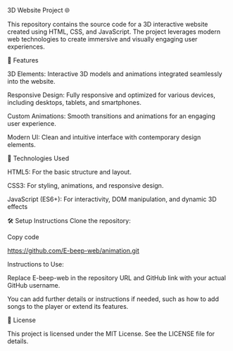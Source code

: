 3D Website Project 🌐

This repository contains the source code for a 3D interactive website created using HTML, CSS, and JavaScript. The project leverages modern web technologies to create immersive and visually engaging user experiences.

🚀 Features

3D Elements: Interactive 3D models and animations integrated seamlessly into the website.

Responsive Design: Fully responsive and optimized for various devices, including desktops, tablets, and smartphones.

Custom Animations: Smooth transitions and animations for an engaging user experience.

Modern UI: Clean and intuitive interface with contemporary design elements.

🔧 Technologies Used

HTML5: For the basic structure and layout.

CSS3: For styling, animations, and responsive design.

JavaScript (ES6+): For interactivity, DOM manipulation, and dynamic 3D effects

🛠️ Setup Instructions
Clone the repository:

Copy code

https://github.com/E-beep-web/animation.git

Instructions to Use:

Replace E-beep-web in the repository URL and GitHub link with your actual GitHub username.

You can add further details or instructions if needed, such as how to add songs to the player or extend its features.

📜 License

This project is licensed under the MIT License. See the LICENSE file for details.
